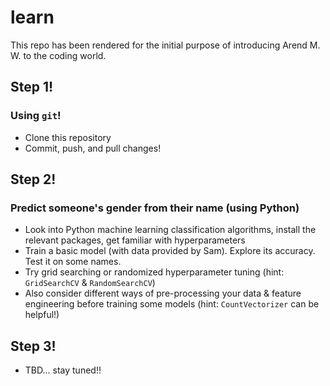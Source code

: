 # learn
This repo has been rendered for the initial purpose of introducing Arend M. W. to the coding world.

## Step 1!
### Using `git`!
- Clone this repository
- Commit, push, and pull changes!


## Step 2!
### Predict someone's gender from their name (using Python)
- Look into Python machine learning classification algorithms, install the relevant packages, get familiar with hyperparameters
- Train a basic model (with data provided by Sam). Explore its accuracy. Test it on some names.
- Try grid searching or randomized hyperparameter tuning (hint: `GridSearchCV` & `RandomSearchCV`)
- Also consider different ways of pre-processing your data & feature engineering before training some models (hint: `CountVectorizer` can be helpful!)

## Step 3!
- TBD... stay tuned!!
